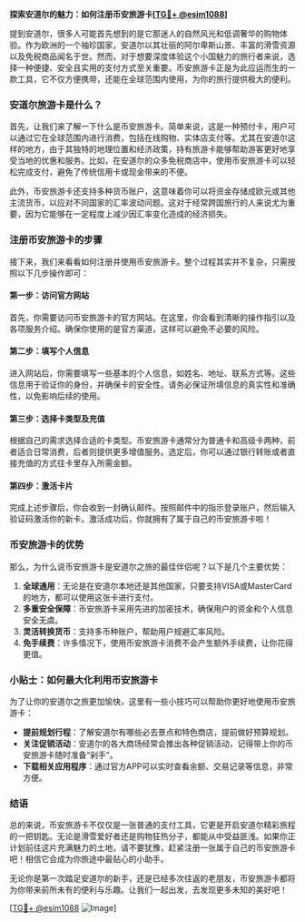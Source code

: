 **探索安道尔的魅力：如何注册币安旅游卡[[TG💪+ @esim1088](https://t.me/s/esim1088)]**

提到安道尔，很多人可能首先想到的是它那迷人的自然风光和低调奢华的购物体验。作为欧洲的一个袖珍国家，安道尔以其壮丽的阿尔卑斯山景、丰富的滑雪资源以及免税商品闻名于世。然而，对于想要深度体验这个小国魅力的旅行者来说，选择一种便捷、安全且实用的支付方式至关重要。币安旅游卡正是为此应运而生的一款工具，它不仅方便携带，还能在全球范围内使用，为你的旅行提供极大的便利。

### 安道尔旅游卡是什么？

首先，让我们来了解一下什么是币安旅游卡。简单来说，这是一种预付卡，用户可以通过它在全球范围内进行消费，包括在线购物、实体店支付等。尤其在安道尔这样的地方，由于其独特的地理位置和经济政策，持有旅游卡能够帮助游客更好地享受当地的优惠和服务。比如，在安道尔的众多免税商店中，使用币安旅游卡可以轻松完成支付，避免了传统信用卡或现金带来的不便。

此外，币安旅游卡还支持多种货币账户，这意味着你可以将资金存储成欧元或其他主流货币，以应对不同国家的汇率波动问题。这对于经常跨国旅行的人来说尤为重要，因为它能够在一定程度上减少因汇率变化造成的经济损失。

### 注册币安旅游卡的步骤

接下来，我们来看看如何注册并使用币安旅游卡。整个过程其实并不复杂，只需按照以下几步操作即可：

#### 第一步：访问官方网站

首先，你需要访问币安旅游卡的官方网站。在这里，你会看到清晰的操作指引以及各项服务介绍。确保你使用的是官方渠道，这样可以避免不必要的风险。

#### 第二步：填写个人信息

进入网站后，你需要填写一些基本的个人信息，如姓名、地址、联系方式等。这些信息用于验证你的身份，并确保卡的安全性。请务必保证所填信息的真实性和准确性，以免影响后续的使用。

#### 第三步：选择卡类型及充值

根据自己的需求选择合适的卡类型。币安旅游卡通常分为普通卡和高级卡两种，前者适合日常消费，后者则提供更多增值服务。选定后，你可以通过银行转账或者直接充值的方式往卡里存入所需金额。

#### 第四步：激活卡片

完成上述步骤后，你会收到一封确认邮件。按照邮件中的指示登录账户，然后输入验证码激活你的新卡。激活成功后，你就拥有了属于自己的币安旅游卡啦！

### 币安旅游卡的优势

那么，为什么说币安旅游卡是安道尔之旅的最佳伴侣呢？以下是几个主要优势：

1. **全球通用**：无论是在安道尔本地还是其他国家，只要支持VISA或MasterCard的地方，都可以使用这张卡进行支付。
2. **多重安全保障**：币安旅游卡采用先进的加密技术，确保用户的资金和个人信息安全无虞。
3. **灵活转换货币**：支持多币种账户，帮助用户规避汇率风险。
4. **免手续费**：许多情况下，使用币安旅游卡消费不会产生额外手续费，让你花得更值。

### 小贴士：如何最大化利用币安旅游卡

为了让你的安道尔之旅更加愉快，这里有一些小技巧可以帮助你更好地使用币安旅游卡：

- **提前规划行程**：了解安道尔有哪些必去景点和特色商店，提前做好预算规划。
- **关注促销活动**：安道尔的各大商场经常会推出各种促销活动，记得带上你的币安旅游卡随时准备“剁手”。
- **下载相关应用程序**：通过官方APP可以实时查看余额、交易记录等信息，非常方便。

### 结语

总的来说，币安旅游卡不仅仅是一张普通的支付工具，它更是开启安道尔精彩旅程的一把钥匙。无论是滑雪爱好者还是购物狂热分子，都能从中受益匪浅。如果你正计划前往这片充满魅力的土地，请不要犹豫，赶紧注册一张属于自己的币安旅游卡吧！相信它会成为你旅途中最贴心的小助手。

无论你是第一次踏足安道尔的新手，还是已经多次往返的老朋友，币安旅游卡都将为你带来前所未有的便利与乐趣。让我们一起出发，去发现更多未知的美好吧！

[[TG💪+ @esim1088](https://t.me/s/esim1088) ![Image](https://i.postimg.cc/4NQfJmqS/Snipaste-2025-05-13-00-14-12.png)]